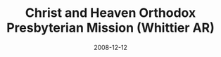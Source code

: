 ---
date: &id001 2008-12-12
end_date: null
location:
  address: 10823 Colima Road
  city: Whittier
  state: AR
minister:
- end: null
  name: Yong Kim
  start: 2008-12-12
  type: pastor
ministers:
- Yong Kim
name: Christ and Heaven Orthodox Presbyterian Mission
names:
- end: null
  name: Christ and Heaven Orthodox Presbyterian Mission
  start: 2008-12-12
origination_date: *id001
raw_data: "AR Whittier\nChrist and Heaven Orthodox Presbyterian Mission  (December\
  \ 12, 2008\u2013 )\n(formerly in Long Beach and Garden Grove)\nMeeting at Whittier\
  \ Community Christian Church, 10823 Colima Road\nOrg. Pastor: Yong Kim, 2008\u2013"
received_from: MISSING
states:
- AR
status:
  active: true
  end_date: null
  reason: null
  received_from: null
  withdrawal_to: null
title: Christ and Heaven Orthodox Presbyterian Mission (Whittier AR)

---